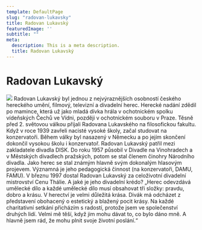 ```yaml
---
template: DefaultPage
slug: "radovan-lukavsky"
title: Radovan Lukavský
featuredImage: ''
subtitle: ""
meta:
  description: This is a meta description.
  title: Radovan Lukavský
---
```

# Radovan Lukavský

![](https://ucarecdn.com/b0d58360-c628-4bfa-9e39-4a537133d171/)
Radovan Lukavský byl jednou z nejvýraznějších osobností českého hereckého umění, filmový, televizní a divadelní herec. Herecké nadání zdědil po mamince, která už jako mladá dívka hrála v ochotnickém spolku vídeňských Čechů ve Vídni, později v ochotnickém souboru v Praze. Těsně před 2. světovou válkou přijali Radovana Lukavského na filosofickou fakultu. Když v roce 1939 zavřeli nacisté vysoké školy, začal studovat na konzervatoři. Během války byl nasazený v Německu a po jejím skončení dokončil vysokou školu i konzervatoř. Radovan Lukavský patřil mezi zakladatele divadla DISK. Do roku 1957 působil v Divadle na Vinohradech a v Městských divadlech pražských, potom se stal členem činohry Národního divadla. Jako herec se stal známým hlavně svým dokonalým hlasovým projevem. Významná je jeho pedagogická činnost (na konzervatoři, DAMU, FAMU). V březnu 1997 dostal Radovan Lukavský za celoživotní divadelní mistrovství Cenu Thálie. A jaké je jeho divadelní krédo? „Herec odevzdává umělecké dílo a každé umělecké dílo musí obsahovat tři složky: pravdu, dobro a krásu. V herectví je velmi důležitá krása. Divák má odcházet z představení obohacený o estetický a blažený pocit krásy. Na každé charitativní setkání přicházím s radostí, protože jsem ve společenství druhých lidí. Velmi mě těší, když jim mohu dávat to, co bylo dáno mně. A hlavně jsem rád, že mohu plnit svoje životní poslání.“

